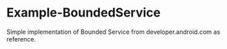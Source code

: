 Example-BoundedService
======================
Simple implementation of Bounded Service from developer.android.com as reference.
